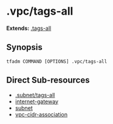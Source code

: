 

# .vpc/tags-all

**Extends:** [.tags-all](../.tags-all.md)

## Synopsis

```
tfadm COMMAND [OPTIONS] .vpc/tags-all
```

## Direct Sub-resources

- [.subnet/tags-all](../.subnet/tags-all.md)
- [internet-gateway](../internet-gateway.md)
- [subnet](../subnet.md)
- [vpc-cidr-association](../vpc-cidr-association.md)
